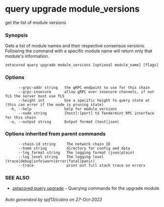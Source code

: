 # query upgrade module_versions

get the list of module versions

### Synopsis

Gets a list of module names and their respective consensus versions.
Following the command with a specific module name will return only
that module's information.

```
zetacored query upgrade module_versions [optional module_name] [flags]
```

### Options

```
      --grpc-addr string   the gRPC endpoint to use for this chain
      --grpc-insecure      allow gRPC over insecure channels, if not TLS the server must use TLS
      --height int         Use a specific height to query state at (this can error if the node is pruning state)
  -h, --help               help for module_versions
      --node string        [host]:[port] to Tendermint RPC interface for this chain 
  -o, --output string      Output format (text|json) 
```

### Options inherited from parent commands

```
      --chain-id string     The network chain ID
      --home string         directory for config and data 
      --log_format string   The logging format (json|plain) 
      --log_level string    The logging level (trace|debug|info|warn|error|fatal|panic) 
      --trace               print out full stack trace on errors
```

### SEE ALSO

* [zetacored query upgrade](zetacored_query_upgrade.md)	 - Querying commands for the upgrade module

###### Auto generated by spf13/cobra on 27-Oct-2023
